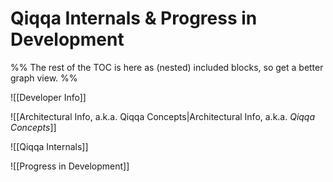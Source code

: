 # Qiqqa Internals & Progress in Development

%%
The rest of the TOC is here as (nested) included blocks, so get a better graph view.
%%

![[Developer Info]]

![[Architectural Info, a.k.a. Qiqqa Concepts|Architectural Info, a.k.a. *Qiqqa Concepts*]]

![[Qiqqa Internals]]

![[Progress in Development]]

